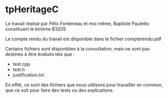 # tpHeritageC
Le travail réalisé par Félix Fonteneau et moi même, Baptiste Pauletto constituant le binôme B3205

Le compte rendu du travail est disponible dans le fichier compterendu.pdf

Certains fichiers sont disponibles à la consultation, mais ne sont pas destinés à être évalués tels que :
- test.cpp
- test.h
- justification.txt

En effet, ce sont des fichiers que nous utilisons pour travailler en commun, que ce soit pour faire des tests ou des explications.
